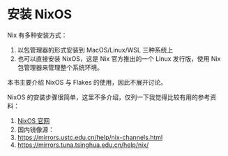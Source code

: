 # 安装 NixOS

Nix 有多种安装方式：

1. 以包管理器的形式安装到 MacOS/Linux/WSL 三种系统上
2. 也可以直接安装 NixOS，这是 Nix 官方推出的一个 Linux 发行版，使用 Nix 包管理器来管理整个系统环境。

本书主要介绍 NixOS 与 Flakes 的使用，因此不展开讨论。

NixOS 的安装步骤很简单，这里不多介绍，仅列一下我觉得比较有用的参考资料：

1. [NixOS 官网](https://nixos.org/download.html)
2. 国内镜像源：
  1. <https://mirrors.ustc.edu.cn/help/nix-channels.html>
  2. <https://mirrors.tuna.tsinghua.edu.cn/help/nix/> 

